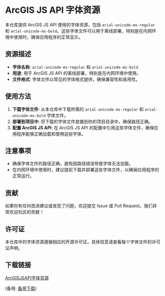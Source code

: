  # ArcGIS JS API 字体资源

 本仓库提供 ArcGIS JS API 使用的字体资源，包括 `arial-unicode-ms-regular` 和 `arial-unicode-ms-bold`。这些字体文件可以用于离线部署，特别是在内网环境中使用时，确保应用程序的正常显示。

 ## 资源描述

 - **字体名称**: `arial-unicode-ms-regular` 和 `arial-unicode-ms-bold`
 - **用途**: 用于 ArcGIS JS API 的离线部署，特别是在内网环境中使用。
 - **文件格式**: 字体文件以常见的字体格式提供，确保兼容性和易用性。

 ## 使用方法

 1. **下载字体文件**: 从本仓库中下载所需的 `arial-unicode-ms-regular` 和 `arial-unicode-ms-bold` 字体文件。
 2. **部署到项目中**: 将下载的字体文件放置到你的项目目录中，确保路径正确。
 3. **配置 ArcGIS JS API**: 在 ArcGIS JS API 的配置中引用这些字体文件，确保应用程序能够正确加载和使用这些字体。

 ## 注意事项

 - 确保字体文件的路径正确，避免因路径错误导致字体无法加载。
 - 在内网环境中使用时，建议提前下载并部署这些字体文件，以确保应用程序的正常运行。

 ## 贡献

 如果你有任何改进建议或发现了问题，欢迎提交 Issue 或 Pull Request。我们非常欢迎社区的贡献！

 ## 许可证

 本仓库中的字体资源遵循相应的开源许可证，具体信息请查看每个字体文件的许可证声明。

 ## 下载链接
 [ArcGISJSAPI字体资源](https://pan.quark.cn/s/2f4cf65c2c34) 

 (备用: [备用下载](https://pan.baidu.com/s/1z73F-iqfVJsPGxxIRSzx-g?pwd=1234))
